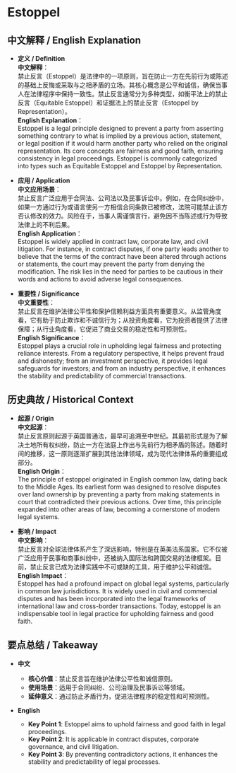 # Estoppel

## 中文解释 / English Explanation

* **定义 / Definition**  
  **中文解释**：  
  禁止反言（Estoppel）是法律中的一项原则，旨在防止一方在先前行为或陈述的基础上反悔或采取与之相矛盾的立场。其核心概念是公平和诚信，确保当事人在法律程序中保持一致性。禁止反言通常分为多种类型，如衡平法上的禁止反言（Equitable Estoppel）和证据法上的禁止反言（Estoppel by Representation）。  
  **English Explanation**：  
  Estoppel is a legal principle designed to prevent a party from asserting something contrary to what is implied by a previous action, statement, or legal position if it would harm another party who relied on the original representation. Its core concepts are fairness and good faith, ensuring consistency in legal proceedings. Estoppel is commonly categorized into types such as Equitable Estoppel and Estoppel by Representation.

* **应用 / Application**  
  **中文应用场景**：  
  禁止反言广泛应用于合同法、公司法以及民事诉讼中。例如，在合同纠纷中，如果一方通过行为或语言使另一方相信合同条款已被修改，法院可能禁止该方否认修改的效力。风险在于，当事人需谨慎言行，避免因不当陈述或行为导致法律上的不利后果。  
  **English Application**：  
  Estoppel is widely applied in contract law, corporate law, and civil litigation. For instance, in contract disputes, if one party leads another to believe that the terms of the contract have been altered through actions or statements, the court may prevent the party from denying the modification. The risk lies in the need for parties to be cautious in their words and actions to avoid adverse legal consequences.

* **重要性 / Significance**  
  **中文重要性**：  
  禁止反言在维护法律公平性和保护信赖利益方面具有重要意义。从监管角度看，它有助于防止欺诈和不诚信行为；从投资角度看，它为投资者提供了法律保障；从行业角度看，它促进了商业交易的稳定性和可预测性。  
  **English Significance**：  
  Estoppel plays a crucial role in upholding legal fairness and protecting reliance interests. From a regulatory perspective, it helps prevent fraud and dishonesty; from an investment perspective, it provides legal safeguards for investors; and from an industry perspective, it enhances the stability and predictability of commercial transactions.

## 历史典故 / Historical Context

* **起源 / Origin**  
  **中文起源**：  
  禁止反言原则起源于英国普通法，最早可追溯至中世纪。其最初形式是为了解决土地所有权纠纷，防止一方在法庭上作出与先前行为相矛盾的陈述。随着时间的推移，这一原则逐渐扩展到其他法律领域，成为现代法律体系的重要组成部分。  
  **English Origin**：  
  The principle of estoppel originated in English common law, dating back to the Middle Ages. Its earliest form was designed to resolve disputes over land ownership by preventing a party from making statements in court that contradicted their previous actions. Over time, this principle expanded into other areas of law, becoming a cornerstone of modern legal systems.

* **影响 / Impact**  
  **中文影响**：  
  禁止反言对全球法律体系产生了深远影响，特别是在英美法系国家。它不仅被广泛应用于民事和商事纠纷中，还被纳入国际法和跨国交易的法律框架。目前，禁止反言已成为法律实践中不可或缺的工具，用于维护公平和诚信。  
  **English Impact**：  
  Estoppel has had a profound impact on global legal systems, particularly in common law jurisdictions. It is widely used in civil and commercial disputes and has been incorporated into the legal frameworks of international law and cross-border transactions. Today, estoppel is an indispensable tool in legal practice for upholding fairness and good faith.

## 要点总结 / Takeaway

* **中文**  
  - **核心价值**：禁止反言旨在维护法律公平性和诚信原则。  
  - **使用场景**：适用于合同纠纷、公司治理及民事诉讼等领域。  
  - **延伸意义**：通过防止矛盾行为，促进法律程序的稳定性和可预测性。  

* **English**  
  - **Key Point 1**: Estoppel aims to uphold fairness and good faith in legal proceedings.  
  - **Key Point 2**: It is applicable in contract disputes, corporate governance, and civil litigation.  
  - **Key Point 3**: By preventing contradictory actions, it enhances the stability and predictability of legal processes.
